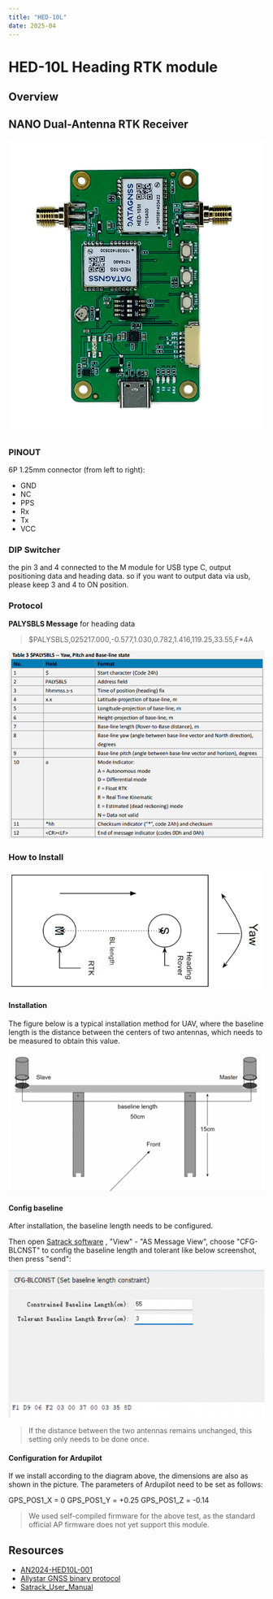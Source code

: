```yaml
---
title: "HED-10L"
date: 2025-04
---
```


# HED-10L Heading RTK module

## Overview

## NANO Dual-Antenna RTK Receiver

![NANO-HED10L-evk](../../../images/gnss/HED-10L/NANO-HED10L-00.png)

### PINOUT

6P 1.25mm connector (from left to right):

- GND
- NC
- PPS
- Rx
- Tx
- VCC

### DIP Switcher

the pin 3 and 4 connected to the M module for USB type C, output positioning data and heading data. so if you want to output data via usb, please keep 3 and 4 to ON position.

### Protocol 

**PALYSBLS Message** for heading data

>$PALYSBLS,025217.000,-0.577,1.030,0.782,1.416,119.25,33.55,F*4A

![HED-10L-protocol](../../../images/gnss/HED-10L/HED-10L-protocol.png)

### How to Install

![HED-10L-installation](../../../images/gnss/HED-10L/HED-10L-installation.png)

#### Installation

The figure below is a typical installation method for UAV, where the baseline length is the distance between the centers of two antennas, which needs to be measured to obtain this value.

![HED-10L-installation-1](../../../images/gnss/HED-10L/HED-10L-installation-1.png)

#### Config baseline

After installation, the baseline length needs to be configured.

Then open [Satrack software](../../../assets/software/satrack_latest.zip) , "View" - "AS Message View", choose "CFG-BLCNST" to config the baseline length and tolerant like below screenshot, then press "send":

![HED-10L-installation-config-bl](../../../images/gnss/HED-10L/HED-10L-installation-config-bl.png)

>If the distance between the two antennas remains unchanged, this setting only needs to be done once.

#### Configuration for Ardupilot

If we install according to the diagram above, the dimensions are also as shown in the picture.
The parameters of Ardupilot need to be set as follows:

GPS_POS1_X = 0
GPS_POS1_Y = +0.25
GPS_POS1_Z = -0.14

>We used self-compiled firmware for the above test, as the standard official AP firmware does not yet support this module.

## Resources

- [AN2024-HED10L-001](../../../assets/datasheet/AN-HED10L-240927.pdf)
- [Allystar GNSS binary protocol](../../../common/common_allystar_binary_protocol)
- [Satrack_User_Manual](../../../assets/datasheet/Satrack_User_Manual.pdf)